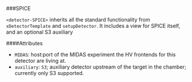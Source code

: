###SPICE

`<detector-SPICE>` inherits all the standard functionality from `xDetectorTemplate` and `setupDetector`.  It includes a view for SPICE itself, and an optional S3 auxiliary

####Attributes
 - `MIDAS`: host:port of the MIDAS experiment the HV frontends for this detector are living at.
 - `auxiliary`: `S3`; auxiliary detector upstream of the target in the chamber; currently only S3 supported.
